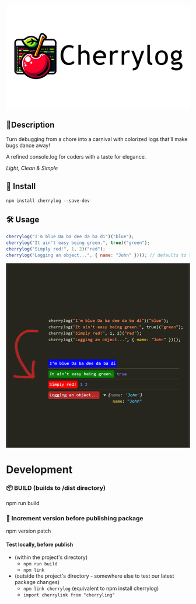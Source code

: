 ![logo](cherrylog_logo.png)
## 📙Description

Turn debugging from a chore into a carnival with colorized logs that’ll make bugs dance away!

A refined console.log for coders with a taste for elegance.

_Light, Clean & Simple_

## 💾 Install

`npm install cherrylog --save-dev`

## 🛠️ Usage

```js
cherrylog("I'm blue Da ba dee da ba di")("blue");
cherrylog("It ain't easy being green.", true)("green");
cherrylog("Simply red!", 1, 2)("red");
cherrylog("Logging an object...", { name: "John" })(); // defaults to the delicious cherry color
```

![image info](https://raw.githubusercontent.com/JoaoGeraldes/cherrylog/2.0.0/example.jpg?token=GHSAT0AAAAAACQFCSPTZFXVZL7UDO7UT6RGZR7QQTA)

# Development

### 📦 BUILD (builds to /dist directory)

npm run build

### 🔂 Increment version before publishing package

npm version patch

#### Test locally, before publish

- (within the project's directory)
   - `npm run build`
   - `npm link`
- (outside the project's directory - somewhere else to test our latest package changes)
  - `npm link cherrylog` (equivalent to npm install cherrylog)
  - `import cherrylink from "cherryling"`
